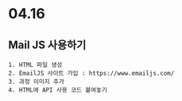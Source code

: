 # 04.16

## Mail JS 사용하기 

``` TEXT
1. HTML 파일 생성 
2. EmailJS 사이트 가입 : https://www.emailjs.com/
3. 과정 이미지 추가 
4. HTML에 API 사용 코드 붙여놓기

```